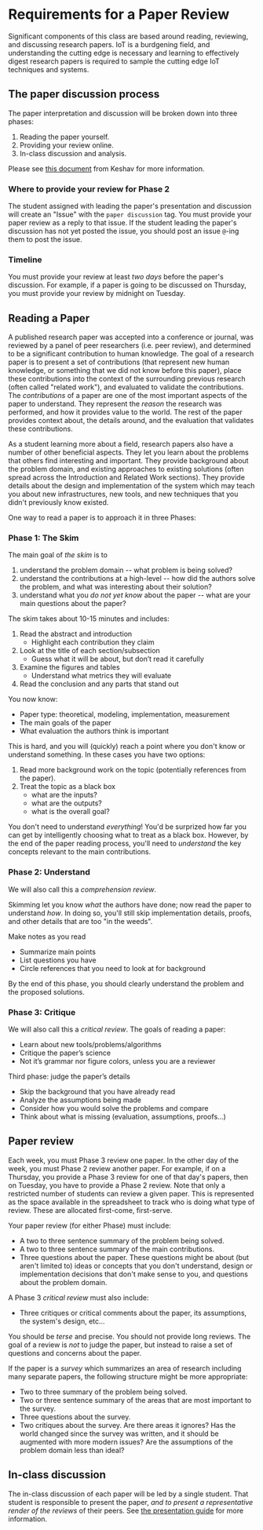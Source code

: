 # Requirements for a Paper Review

Significant components of this class are based around reading, reviewing, and discussing research papers.
IoT is a burdgening field, and understanding the cutting edge is necessary and learning to effectively digest research papers is required to sample the cutting edge IoT techniques and systems.

## The paper discussion process

The paper interpretation and discussion will be broken down into three phases:

1. Reading the paper yourself.
1. Providing your review online.
1. In-class discussion and analysis.

Please see [this document](https://github.com/gwu-iot/collaboration/blob/master/resources/local_copy/how_to_read_a_paper.pdf) from Keshav for more information.

### Where to provide your review for Phase 2

The student assigned with leading the paper's presentation and discussion will create an "Issue" with the `paper discussion` tag.
You must provide your paper review as a reply to that issue.
If the student leading the paper's discussion has not yet posted the issue, you should post an issue `@`-ing them to post the issue.

### Timeline

You must provide your review at least *two days* before the paper's discussion.
For example, if a paper is going to be discussed on Thursday, you must provide your review by midnight on Tuesday.

## Reading a Paper

A published research paper was accepted into a conference or journal, was reviewed by a panel of peer researchers (i.e. peer review), and determined to be a significant contribution to human knowledge.
The goal of a research paper is to present a set of contributions (that represent new human knowledge, or something that we did not know before this paper), place these contributions into the context of the surrounding previous research (often called "related work"), and evaluated to validate the contributions.
The *contributions* of a paper are one of the most important aspects of the paper to understand.
They represent the *reason* the research was performed, and how it provides value to the world.
The rest of the paper provides context about, the details around, and the evaluation that validates these contributions.

As a student learning more about a field, research papers also have a number of other beneficial aspects.
They let you learn about the problems that others find interesting and important.
They provide background about the problem domain, and existing approaches to existing solutions (often spread across the Introduction and Related Work sections).
They provide details about the design and implementation of the system which may teach you about new infrastructures, new tools, and new techniques that you didn't previously know existed.

One way to read a paper is to approach it in three Phases:

### Phase 1: The Skim

The main goal of *the skim* is to

1. understand the problem domain -- what problem is being solved?
1. understand the contributions at a high-level -- how did the authors solve the problem, and what was interesting about their solution?
1. understand what you *do not yet know* about the paper -- what are your main questions about the paper?

The skim takes about 10-15 minutes and includes:

1. Read the abstract and introduction
    - Highlight each contribution they claim
2. Look at the title of each section/subsection
    - Guess what it will be about, but don’t read it carefully
3. Examine the figures and tables
    - Understand what metrics they will evaluate
4. Read the conclusion and any parts that stand out

You now know:

- Paper type: theoretical, modeling, implementation, measurement
- The main goals of the paper
- What evaluation the authors think is important

This is hard, and you will (quickly) reach a point where you don't know or understand something.
In these cases you have two options:

1. Read more background work on the topic (potentially references from the paper).
1. Treat the topic as a black box
    - what are the inputs?
    - what are the outputs?
    - what is the overall goal?

You don't need to understand *everything*!
You'd be surprized how far you can get by intelligently choosing what to treat as a black box.
However, by the end of the paper reading process, you'll need to  *understand* the key concepts relevant to the main contributions.

### Phase 2: Understand

We will also call this a *comprehension review*.

Skimming let you know *what* the authors have done; now read the paper to understand *how*.
In doing so, you'll still skip implementation details, proofs, and other details that are too "in the weeds".

Make notes as you read

- Summarize main points
- List questions you have
- Circle references that you need to look at for background

By the end of this phase, you should clearly understand the problem and the proposed solutions.

### Phase 3: Critique

We will also call this a *critical review*.
The goals of reading a paper:

- Learn about new tools/problems/algorithms
- Critique the paper’s science
- Not it’s grammar nor figure colors, unless you are a reviewer

Third phase: judge the paper’s details

- Skip the background that you have already read
- Analyze the assumptions being made
- Consider how you would solve the problems and compare
- Think about what is missing (evaluation, assumptions, proofs...)

## Paper review

Each week, you must Phase 3 review one paper.
In the other day of the week, you must Phase 2 review another paper.
For example, if on a Thursday, you provide a Phase 3 review for one of that day's papers, then on Tuesday, you have to provide a Phase 2 review.
Note that only a restricted number of students can review a given paper.
This is represented as the space available in the spreadsheet to track who is doing what type of review.
These are allocated first-come, first-serve.

Your paper review (for either Phase) must include:

- A two to three sentence summary of the problem being solved.
- A two to three sentence summary of the main contributions.
- Three questions about the paper. These questions might be about (but aren't limited to) ideas or concepts that you don't understand, design or implementation decisions that don't make sense to you, and questions about the problem domain.

A Phase 3 *critical review* must also include:

- Three critiques or critical comments about the paper, its assumptions, the system's design, etc...

You should be *terse* and precise.
You should not provide long reviews.
The goal of a review is *not* to judge the paper, but instead to raise a set of questions and concerns about the paper.

If the paper is a *survey* which summarizes an area of research including many separate papers, the following structure might be more appropriate:

- Two to three summary of the problem being solved.
- Two or three sentence summary of the areas that are most important to the survey.
- Three questions about the survey.
- Two critiques about the survey.
    Are there areas it ignores?
    Has the world changed since the survey was written, and it should be augmented with more modern issues?
    Are the assumptions of the problem domain less than ideal?

## In-class discussion

The in-class discussion of each paper will be led by a single student.
That student is responsible to present the paper, *and to present a representative render of the reviews* of their peers.
See [the presentation guide](https://github.com/gwu-iot/collaboration/blob/master/discussion_leader.md) for more information.
